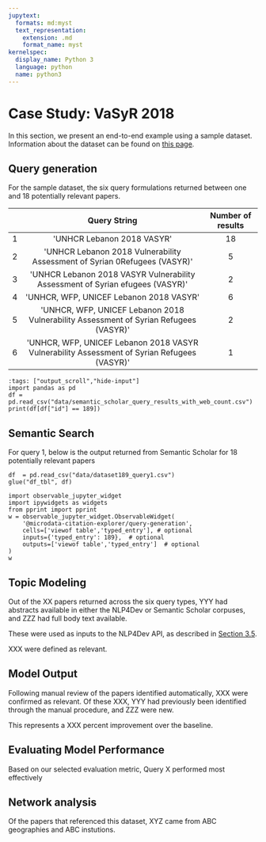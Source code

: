 ```yaml
---
jupytext:
  formats: md:myst
  text_representation:
    extension: .md
    format_name: myst
kernelspec:
  display_name: Python 3
  language: python
  name: python3
---
```


# Case Study: VaSyR 2018

In this section, we present an end-to-end example using a sample dataset. Information about the dataset can be found on [this page](https://microdata.unhcr.org/index.php/catalog/189).

## Query generation

For the sample dataset, the six query formulations returned between one and 18 potentially relevant papers.

|  	| **Query String** 	| **Number of results** | 
|---	|:---:	|:---:	|
| 1 	| 'UNHCR Lebanon 2018 VASYR'	| 18	|
| 2 	| 'UNHCR Lebanon 2018 Vulnerability Assessment of Syrian 0Refugees (VASYR)' | 5 |
| 3 	| 'UNHCR Lebanon 2018 VASYR Vulnerability Assessment of Syrian efugees (VASYR)'	| 2	|
| 4 	| 'UNHCR, WFP, UNICEF Lebanon 2018 VASYR'	| 6	|
| 5 	| 'UNHCR, WFP, UNICEF Lebanon 2018 Vulnerability Assessment of Syrian Refugees (VASYR)' | 2 |
| 6 	| 'UNHCR, WFP, UNICEF Lebanon 2018 VASYR Vulnerability Assessment of Syrian Refugees (VASYR)' 	|1	|

```{code-cell} ipython3
:tags: ["output_scroll","hide-input"]
import pandas as pd
df = pd.read_csv("data/semantic_scholar_query_results_with_web_count.csv")
print(df[df["id"] == 189])
```

## Semantic Search
For query 1, below is the output returned from Semantic Scholar for 18 potentially relevant papers

```{code-cell} ipython3
df  = pd.read_csv("data/dataset189_query1.csv")
glue("df_tbl", df)
```

```{code-cell} ipython3
import observable_jupyter_widget
import ipywidgets as widgets
from pprint import pprint
w = observable_jupyter_widget.ObservableWidget(
    '@microdata-citation-explorer/query-generation',
    cells=['viewof table','typed_entry'], # optional
    inputs={'typed_entry': 189},  # optional
    outputs=['viewof table','typed_entry']  # optional
)
w
```


## Topic Modeling
Out of the XX papers returned across the six query types, YYY had abstracts available in either the NLP4Dev or Semantic Scholar corpuses, and ZZZ had full body text available.

These were used as inputs to the NLP4Dev API, as described in [Section 3.5](methods/topic-modeling-and-sentiment-analysis.md).

XXX were defined as relevant.

## Model Output
Following manual review of the papers identified automatically, XXX were confirmed as relevant. Of these XXX, YYY had previously been identified through the manual procedure, and ZZZ were new.

This represents a XXX percent improvement over the baseline.

## Evaluating Model Performance
Based on our selected evaluation metric, Query X performed most effectively

## Network analysis
Of the papers that referenced this dataset, XYZ came from ABC geographies and ABC instutions.